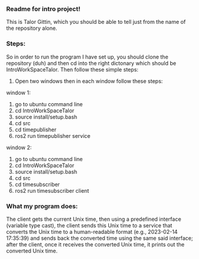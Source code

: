### Readme for intro project!
This is Talor Gittin, which you should be able to tell just from the name of the repository alone.
### Steps:
So in order to run the program I have set up, you should clone the repository (duh) and then cd into the right dictonary which should be IntroWorkSpaceTalor.
Then follow these simple steps:
1. Open two windows then in each window follow these steps:

window 1:
1. go to ubuntu command line
2. cd IntroWorkSpaceTalor
3. source install/setup.bash
4. cd src
5. cd timepublisher
6. ros2 run timepublisher service

window 2:
1. go to ubuntu command line
2. cd IntroWorkSpaceTalor
3. source install/setup.bash
4. cd src
5. cd timesubscriber
6. ros2 run timesubscriber client

### What my program does:
The client gets the current Unix time, then using a predefined interface (variable type cast), the client sends this Unix time to a service that converts the Unix time to a human-readable format (e.g., 2023-02-14 17:35:39) and sends back the converted time using the same said interface; after the client, once it receives the converted Unix time, it prints out the converted Unix time.
